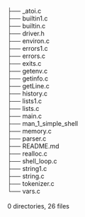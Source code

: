 


├── _atoi.c <br/>
├── builtin1.c <br/>
├── builtin.c <br/>
├── driver.h <br/>
├── environ.c <br/>
├── errors1.c <br/>
├── errors.c <br/>
├── exits.c <br/>
├── getenv.c <br/>
├── getinfo.c <br/>
├── getLine.c <br/>
├── history.c <br/>
├── lists1.c <br/>
├── lists.c <br/>
├── main.c <br/>
├── man_1_simple_shell <br/>
├── memory.c <br/>
├── parser.c <br/>
├── README.md <br/>
├── realloc.c <br/>
├── shell_loop.c <br/>
├── string1.c <br/>
├── string.c <br/>
├── tokenizer.c <br/>
└── vars.c <br/>
<br/>
0 directories, 26 files <br/>
